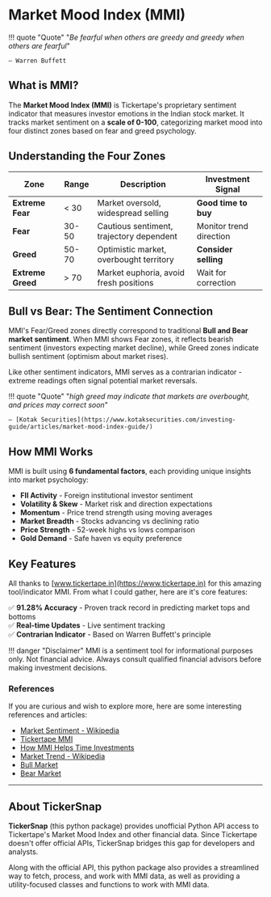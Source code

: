 # Market Mood Index (MMI)

!!! quote "Quote"
    "_Be fearful when others are greedy and greedy when others are fearful_"
    
    — Warren Buffett

## What is MMI?

The **Market Mood Index (MMI)** is Tickertape's proprietary sentiment indicator that measures investor emotions in the Indian stock market.
It tracks market sentiment on a **scale of 0-100**, categorizing market mood into four distinct zones based on fear and greed psychology.

## Understanding the Four Zones

| Zone | Range | Description | Investment Signal |
|------|-------|-------------|-------------------|
| **Extreme Fear** | < 30 | Market oversold, widespread selling | **Good time to buy** |
| **Fear** | 30-50 | Cautious sentiment, trajectory dependent | Monitor trend direction |
| **Greed** | 50-70 | Optimistic market, overbought territory | **Consider selling** |
| **Extreme Greed** | > 70 | Market euphoria, avoid fresh positions | Wait for correction |

## Bull vs Bear: The Sentiment Connection

MMI's Fear/Greed zones directly correspond to traditional **Bull and Bear market sentiment**.
When MMI shows Fear zones, it reflects bearish sentiment (investors expecting market decline),
while Greed zones indicate bullish sentiment (optimism about market rises).

Like other sentiment indicators, MMI serves as a contrarian indicator - extreme readings often signal potential market reversals.

!!! quote "Quote"
    "_high greed may indicate that markets are overbought, and prices may correct soon_"

    — [Kotak Securities](https://www.kotaksecurities.com/investing-guide/articles/market-mood-index-guide/)

## How MMI Works

MMI is built using **6 fundamental factors**, each providing unique insights into market psychology:

- **FII Activity** - Foreign institutional investor sentiment
- **Volatility & Skew** - Market risk and direction expectations  
- **Momentum** - Price trend strength using moving averages
- **Market Breadth** - Stocks advancing vs declining ratio
- **Price Strength** - 52-week highs vs lows comparison
- **Gold Demand** - Safe haven vs equity preference

## Key Features

All thanks to [www.tickertape.in](https://www.tickertape.in) for this amazing tool/indicator MMI. From what I could gather, here are it's core features:

✅ **91.28% Accuracy** - Proven track record in predicting market tops and bottoms  
✅ **Real-time Updates** - Live sentiment tracking  
✅ **Contrarian Indicator** - Based on Warren Buffett's principle

!!! danger "Disclaimer"
    MMI is a sentiment tool for informational purposes only. Not financial advice.
    Always consult qualified financial advisors before making investment decisions.

### References

If you are curious and wish to explore more, here are some interesting references and articles:

- [Market Sentiment - Wikipedia](https://en.wikipedia.org/wiki/Market_sentiment)
- [Tickertape MMI](https://www.tickertape.in/market-mood-index)
- [How MMI Helps Time Investments](https://www.tickertape.in/blog/how-mmi-can-help-in-timing-your-investments-better/)
- [Market Trend - Wikipedia](https://en.wikipedia.org/wiki/Market_trend)
- [Bull Market](https://www.tickertape.in/blog/bull-market/)
- [Bear Market](https://www.tickertape.in/blog/don-fear-a-bear-market/)

---

## About TickerSnap

**TickerSnap** (this python package) provides unofficial Python API access to Tickertape's Market Mood Index and other financial data.
Since Tickertape doesn't offer official APIs, TickerSnap bridges this gap for developers and analysts.

Along with the official API, this python package also provides a streamlined way to fetch, process, and work with MMI data,
as well as providing a utility-focused classes and functions to work with MMI data.
